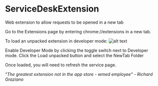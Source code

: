 # ServiceDeskExtension

Web extension to allow requests to be opened in a new tab

Go to the Extensions page by entering chrome://extensions in a new tab.

To load an unpacked extension in developer mode:
![alt text](https://developer.chrome.com/static/docs/extensions/get-started/tutorial/hello-world/image/extensions-page-e0d64d89a6acf_856.png)

Enable Developer Mode by clicking the toggle switch next to Developer mode.
Click the Load unpacked button and select the NewTab Folder

Once loaded, you will need to refresh the service page.

_"The greatest extension not in the app store - wmed employee" - Richard Graziano_
